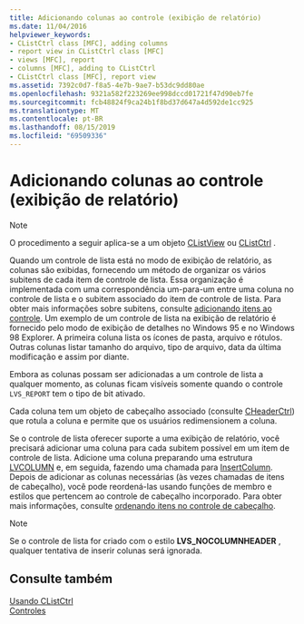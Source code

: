 ```yaml
---
title: Adicionando colunas ao controle (exibição de relatório)
ms.date: 11/04/2016
helpviewer_keywords:
- CListCtrl class [MFC], adding columns
- report view in CListCtrl class [MFC]
- views [MFC], report
- columns [MFC], adding to CListCtrl
- CListCtrl class [MFC], report view
ms.assetid: 7392c0d7-f8a5-4e7b-9ae7-b53dc9dd80ae
ms.openlocfilehash: 9321a582f223269ee998dccd01721f47d90eb7fe
ms.sourcegitcommit: fcb48824f9ca24b1f8bd37d647a4d592de1cc925
ms.translationtype: MT
ms.contentlocale: pt-BR
ms.lasthandoff: 08/15/2019
ms.locfileid: "69509336"
---
```

# <a name="adding-columns-to-the-control-report-view"></a>Adicionando colunas ao controle (exibição de relatório)

> [!NOTE]
>  O procedimento a seguir aplica-se a um objeto [CListView](../mfc/reference/clistview-class.md) ou [CListCtrl](../mfc/reference/clistctrl-class.md) .

Quando um controle de lista está no modo de exibição de relatório, as colunas são exibidas, fornecendo um método de organizar os vários subitens de cada item de controle de lista. Essa organização é implementada com uma correspondência um-para-um entre uma coluna no controle de lista e o subitem associado do item de controle de lista. Para obter mais informações sobre subitens, consulte [adicionando itens ao controle](../mfc/adding-items-to-the-control.md). Um exemplo de um controle de lista na exibição de relatório é fornecido pelo modo de exibição de detalhes no Windows 95 e no Windows 98 Explorer. A primeira coluna lista os ícones de pasta, arquivo e rótulos. Outras colunas listar tamanho do arquivo, tipo de arquivo, data da última modificação e assim por diante.

Embora as colunas possam ser adicionadas a um controle de lista a qualquer momento, as colunas ficam visíveis somente quando o controle `LVS_REPORT` tem o tipo de bit ativado.

Cada coluna tem um objeto de cabeçalho associado (consulte [CHeaderCtrl](../mfc/reference/cheaderctrl-class.md)) que rotula a coluna e permite que os usuários redimensionem a coluna.

Se o controle de lista oferecer suporte a uma exibição de relatório, você precisará adicionar uma coluna para cada subitem possível em um item de controle de lista. Adicione uma coluna preparando uma estrutura [LVCOLUMN](/windows/win32/api/commctrl/ns-commctrl-lvcolumnw) e, em seguida, fazendo uma chamada para [InsertColumn](../mfc/reference/clistctrl-class.md#insertcolumn). Depois de adicionar as colunas necessárias (às vezes chamadas de itens de cabeçalho), você pode reordená-las usando funções de membro e estilos que pertencem ao controle de cabeçalho incorporado. Para obter mais informações, consulte [ordenando itens no controle de cabeçalho](../mfc/ordering-items-in-the-header-control.md).

> [!NOTE]
>  Se o controle de lista for criado com o estilo **LVS_NOCOLUMNHEADER** , qualquer tentativa de inserir colunas será ignorada.

## <a name="see-also"></a>Consulte também

[Usando CListCtrl](../mfc/using-clistctrl.md)<br/>
[Controles](../mfc/controls-mfc.md)
